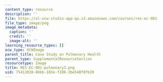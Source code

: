 ```yaml
---
content_type: resource
description: ''
file: https://ol-ocw-studio-app-qa.s3.amazonaws.com/courses/res-ec-001-exploring-fairness-in-machine-learning-for-international-development-spring-2020/754120208bbb183ef2803be548f8fb29_RES-EC-001-pulmonary3.png
file_type: image/png
image_metadata:
  caption: ''
  credit: ''
  image-alt: ''
learning_resource_types: []
ocw_type: OCWImage
parent_title: Case Study on Pulmonary Health
parent_type: SupplementalResourceSection
resourcetype: Image
title: RES-EC-001-pulmonary3.png
uid: 75412020-8bbb-183e-f280-3be548f8fb29
---
```

